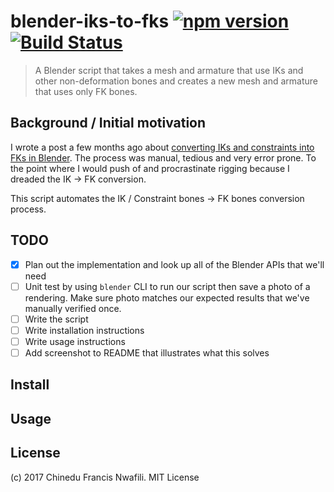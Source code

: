 blender-iks-to-fks [![npm version](https://badge.fury.io/js/blender-iks-to-fks.svg)](http://badge.fury.io/js/blender-iks-to-fks) [![Build Status](https://travis-ci.org/chinedufn/blender-iks-to-fks.svg?branch=master)](https://travis-ci.org/chinedufn/blender-iks-to-fks)
===========

> A Blender script that takes a mesh and armature that use IKs and other non-deformation bones and
creates a new mesh and armature that uses only FK bones.

## Background / Initial motivation

I wrote a post a few months ago about [converting IKs and constraints into FKs in Blender](http://chinedufn.com/blender-export-iks-constraints/).
The process was manual, tedious and very error prone. To the point where I would push of and procrastinate rigging because I dreaded the IK -> FK conversion.

This script automates the IK / Constraint bones -> FK bones conversion process.

## TODO

- [x] Plan out the implementation and look up all of the Blender APIs that we'll need
- [ ] Unit test by using `blender` CLI to run our script then save a photo of a rendering. Make sure photo matches our expected results that we've manually verified once.
- [ ] Write the script
- [ ] Write installation instructions
- [ ] Write usage instructions
- [ ] Add screenshot to README that illustrates what this solves

## Install

## Usage

## License

(c) 2017 Chinedu Francis Nwafili. MIT License
